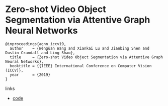 # Zero-shot Video Object Segmentation via Attentive Graph Neural Networks

```
@inproceedings{agnn_iccv19,
  author    = {Wenguan Wang and Xiankai Lu and Jianbing Shen and Dustin Crandall and Ling Shao},
  title     = {Zero-shot Video Object Segmentation via Attentive Graph Neural Networks},
  booktitle = {{IEEE} International Conference on Computer Vision (ICCV)},
  year      = {2019}
}
```

links
- [code](https://github.com/carrierlxk/AGNN)
